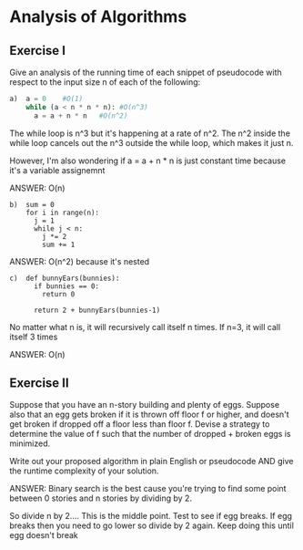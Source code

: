 # Analysis of Algorithms

## Exercise I

Give an analysis of the running time of each snippet of
pseudocode with respect to the input size n of each of the following:

```python
a)  a = 0    #O(1)
    while (a < n * n * n): #O(n^3)
      a = a + n * n   #O(n^2)
```
The while loop is n^3 but it's happening at a rate of n^2. The n^2 inside the while loop 
cancels out the n^3 outside the while loop, which makes it just n. 

However, I'm also wondering if a = a + n * n is just constant time because it's a variable assignemnt


ANSWER: O(n)


```
b)  sum = 0
    for i in range(n): 
      j = 1
      while j < n:
        j *= 2
        sum += 1
```

ANSWER: O(n^2) because it's nested

```
c)  def bunnyEars(bunnies):
      if bunnies == 0:
        return 0

      return 2 + bunnyEars(bunnies-1)
```
No matter what n is, it will recursively call itself n times. If n=3, it will call itself 3 times

ANSWER: O(n)

## Exercise II

Suppose that you have an n-story building and plenty of eggs. Suppose also that an egg gets broken if it is thrown off floor f or higher, and doesn't get broken if dropped off a floor less than floor f. Devise a strategy to determine the value of f such that the number of dropped + broken eggs is minimized.

Write out your proposed algorithm in plain English or pseudocode AND give the runtime complexity of your solution.


ANSWER: Binary search is the best cause you're trying to find some point between 0 stories and n stories by dividing by 2.

So divide n by 2.... This is the middle point. Test to see if egg breaks. If egg breaks then you need to go lower so divide by 2 again. Keep doing this until egg doesn't break
